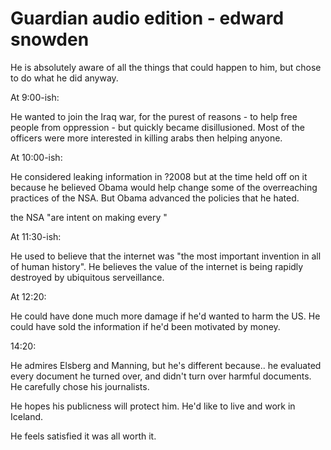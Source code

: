 Guardian audio edition - edward snowden
===

He is absolutely aware of all the things that could happen to him, but chose to do what he did anyway.

At 9:00-ish:

He wanted to join the Iraq war, for the purest of reasons - to help free people from oppression - but quickly became disillusioned. Most of the officers were more interested in killing arabs then helping anyone.

At 10:00-ish:

He considered leaking information in ?2008 but at the time held off on it because he believed Obama would help change some of the overreaching practices of the NSA. But Obama advanced the policies that he hated.

the NSA "are intent on making every "

At 11:30-ish:

He used to believe that the internet was "the most important invention in all of human history". He believes the value of the internet is being rapidly destroyed by ubiquitous serveillance.

At 12:20:

He could have done much more damage if he'd wanted to harm the US. He could have sold the information if he'd been motivated by money.

14:20:

He admires Elsberg and Manning, but he's different because.. he evaluated every document he turned over, and didn't turn over harmful documents. He carefully chose his journalists.

He hopes his publicness will protect him. He'd like to live and work in Iceland.

He feels satisfied it was all worth it.
